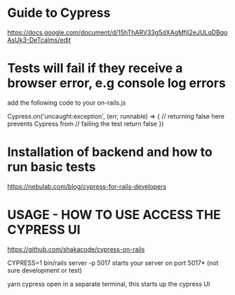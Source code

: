 # Guide to Cypress
https://docs.google.com/document/d/15hThARV33g5dXAgMfjl2eJULqDBqoAsUk3-DeTcaIms/edit

# Tests will fail if they receive a browser error, e.g console log errors
add the following code to your on-rails.js

Cypress.on('uncaught:exception', (err, runnable) => {
  // returning false here prevents Cypress from
  // failing the test
  return false
})

# Installation of backend and how to run basic tests
https://nebulab.com/blog/cypress-for-rails-developers


# USAGE - HOW TO USE ACCESS THE CYPRESS UI
https://github.com/shakacode/cypress-on-rails

CYPRESS=1 bin/rails server -p 5017
starts your server on port 5017* (not sure development or test)

yarn cypress open
in a separate terminal, this starts up the cypress UI

